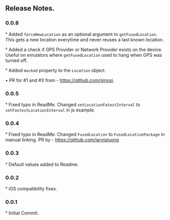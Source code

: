 ## Release Notes.

### 0.0.8
° Added `forceNewLocation` as an optional argument to `getFusedLocation`. This gets a new location everytime and never reuses a last known location.

° Added a check if GPS Provider or Network Provider exists on the device. Useful on emulators where `getFusedLocation` used to hang when GPS was turned off.

° Added `mocked` property to the `Location` object.

• PR for #1 and #3 from - https://github.com/ginosi.

### 0.0.5
° Fixed typo in ReadMe. Changed `setLocationFatestInterval` to `setFastestLocationInterval` in js example.

### 0.0.4
° Fixed typo in ReadMe. Changed `FusedLocation` to `FusedLocationPackage` in manual linking.
PR by - https://github.com/jarvisluong

### 0.0.3
° Default values added to Readme.

### 0.0.2
° iOS compatibility fixes.

### 0.0.1
° Initial Commit.
